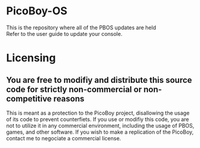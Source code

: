 # PicoBoy-OS
This is the repository where all of the PBOS updates are held\
Refer to the user guide to update your console.
# Licensing
## You are free to modifiy and distribute this source code for strictly non-commercial or non-competitive reasons
This is meant as a protection to the PicoBoy project, disallowing the usage of its code to prevent counterfiets. If you use or modifiy this code, you are not to utilize it in any commercial environment, including the usage of PBOS, games, and other software. If you wish to make a replication of the PicoBoy, contact me to negociate a commercial license.
